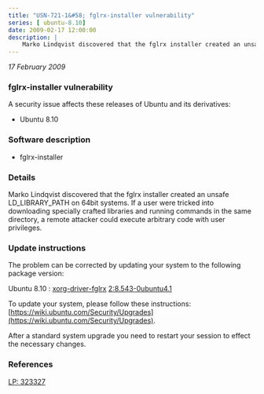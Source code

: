 ```yaml
---
title: "USN-721-1&#58; fglrx-installer vulnerability"
series: [ ubuntu-8.10]
date: 2009-02-17 12:00:00
description: |
    Marko Lindqvist discovered that the fglrx installer created an unsafe LD_LIBRARY_PATH on 64bit systems.  If a user were tricked into downloading specially crafted libraries and running commands in the same directory, a remote attacker could execute arbitrary code with user privileges. 
--- 
```

 
 

*17 February 2009*

### fglrx-installer vulnerability

A security issue affects these releases of Ubuntu and its derivatives:

* Ubuntu 8.10

### Software description

* fglrx-installer 

### Details

Marko Lindqvist discovered that the fglrx installer created an unsafe LD_LIBRARY_PATH on 64bit systems. If a user were tricked into downloading specially crafted libraries and running commands in the same directory, a remote attacker could execute arbitrary code with user privileges. 

### Update instructions

The problem can be corrected by updating your system to the following package version:

Ubuntu 8.10
 : [xorg-driver-fglrx](https://launchpad.net/ubuntu/+source/fglrx-installer) <span> [2:8.543-0ubuntu4.1](https://launchpad.net/ubuntu/+source/fglrx-installer/2:8.543-0ubuntu4.1) </span> 

To update your system, please follow these instructions: [https://wiki.ubuntu.com/Security/Upgrades](https://wiki.ubuntu.com/Security/Upgrades).

After a standard system upgrade you need to restart your session to effect the necessary changes. 

### References

 
 [LP: 323327](https://launchpad.net/bugs/323327)
 

